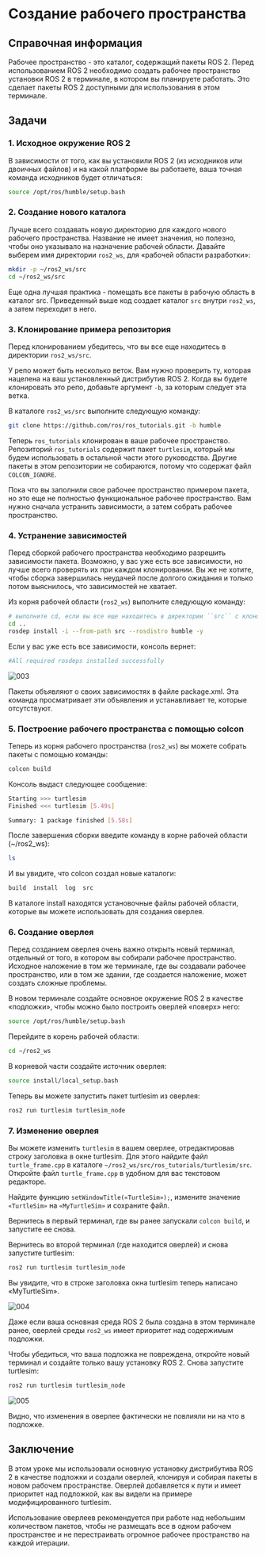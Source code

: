 # Создание рабочего пространства

## Справочная информация

Рабочее пространство - это каталог, содержащий пакеты ROS 2. Перед использованием ROS 2 необходимо создать рабочее пространство установки ROS 2 в терминале, в котором вы планируете работать. Это сделает пакеты ROS 2 доступными для использования в этом терминале.

## Задачи

### 1. Исходное окружение ROS 2

В зависимости от того, как вы установили ROS 2 (из исходников или двоичных файлов) и на какой платформе вы работаете, ваша точная команда исходников будет отличаться:

```bash
source /opt/ros/humble/setup.bash
```

### 2. Создание нового каталога

Лучше всего создавать новую директорию для каждого нового рабочего пространства. Название не имеет значения, но полезно, чтобы оно указывало на назначение рабочей области. Давайте выберем имя директории `ros2_ws`, для «рабочей области разработки»:

```bash
mkdir -p ~/ros2_ws/src
cd ~/ros2_ws/src
```

Еще одна лучшая практика - помещать все пакеты в рабочую область в каталог src. Приведенный выше код создает каталог `src` внутри `ros2_ws`, а затем переходит в него.

### 3. Клонирование примера репозитория

Перед клонированием убедитесь, что вы все еще находитесь в директории `ros2_ws/src`.

У репо может быть несколько веток. Вам нужно проверить ту, которая нацелена на ваш установленный дистрибутив ROS 2. Когда вы будете клонировать это репо, добавьте аргумент `-b`, за которым следует эта ветка.

В каталоге `ros2_ws/src` выполните следующую команду:

```bash
git clone https://github.com/ros/ros_tutorials.git -b humble
```

Теперь `ros_tutorials` клонирован в ваше рабочее пространство. Репозиторий `ros_tutorials` содержит пакет `turtlesim`, который мы будем использовать в остальной части этого руководства. Другие пакеты в этом репозитории не собираются, потому что содержат файл `COLCON_IGNORE`.

Пока что вы заполнили свое рабочее пространство примером пакета, но это еще не полностью функциональное рабочее пространство. Вам нужно сначала устранить зависимости, а затем собрать рабочее пространство.

### 4. Устранение зависимостей

Перед сборкой рабочего пространства необходимо разрешить зависимости пакета. Возможно, у вас уже есть все зависимости, но лучше всего проверять их при каждом клонировании. Вы же не хотите, чтобы сборка завершилась неудачей после долгого ожидания и только потом выяснилось, что зависимостей не хватает.

Из корня рабочей области (`ros2_ws`) выполните следующую команду:

```bash
# выполните cd, если вы все еще находитесь в директории ``src`` с клоном ``ros_tutorials``
cd ..
rosdep install -i --from-path src --rosdistro humble -y
```

Если у вас уже есть все зависимости, консоль вернет:

```bash
#All required rosdeps installed successfully
```

![003](images/003.png)

Пакеты объявляют о своих зависимостях в файле package.xml. Эта команда просматривает эти объявления и устанавливает те, которые отсутствуют.

### 5. Построение рабочего пространства с помощью colcon

Теперь из корня рабочего пространства (`ros2_ws`) вы можете собрать пакеты с помощью команды:

```bash
colcon build
```

Консоль выдаст следующее сообщение:

```bash
Starting >>> turtlesim
Finished <<< turtlesim [5.49s]

Summary: 1 package finished [5.58s]
```

После завершения сборки введите команду в корне рабочей области (~/ros2_ws):

```bash
ls
```

И вы увидите, что colcon создал новые каталоги:

```bash
build  install  log  src
```

В каталоге install находятся установочные файлы рабочей области, которые вы можете использовать для создания оверлея.

### 6. Создание оверлея

Перед созданием оверлея очень важно открыть новый терминал, отдельный от того, в котором вы собирали рабочее пространство. Исходное наложение в том же терминале, где вы создавали рабочее пространство, или в том же здании, где создается наложение, может создать сложные проблемы.

В новом терминале создайте основное окружение ROS 2 в качестве «подложки», чтобы можно было построить оверлей «поверх» него:

```bash
source /opt/ros/humble/setup.bash
```

Перейдите в корень рабочей области:

```bash
cd ~/ros2_ws
```

В корневой части создайте источник оверлея:

```bash
source install/local_setup.bash
```

Теперь вы можете запустить пакет turtlesim из оверлея:

```bash
ros2 run turtlesim turtlesim_node
```

### 7. Изменение оверлея

Вы можете изменить `turtlesim` в вашем оверлее, отредактировав строку заголовка в окне turtlesim. Для этого найдите файл `turtle_frame.cpp` в каталоге `~/ros2_ws/src/ros_tutorials/turtlesim/src`. Откройте файл `turtle_frame.cpp` в удобном для вас текстовом редакторе.

Найдите функцию `setWindowTitle(«TurtleSim»);`, измените значение `«TurtleSim»` на `«MyTurtleSim»` и сохраните файл.

Вернитесь в первый терминал, где вы ранее запускали `colcon build`, и запустите ее снова.

Вернитесь во второй терминал (где находится оверлей) и снова запустите turtlesim:

```bash
ros2 run turtlesim turtlesim_node
```

Вы увидите, что в строке заголовка окна turtlesim теперь написано «MyTurtleSim».

![004](images/004.png)

Даже если ваша основная среда ROS 2 была создана в этом терминале ранее, оверлей среды `ros2_ws` имеет приоритет над содержимым подложки.

Чтобы убедиться, что ваша подложка не повреждена, откройте новый терминал и создайте только вашу установку ROS 2. Снова запустите turtlesim:

```bash
ros2 run turtlesim turtlesim_node
```

![005](images/005.png)

Видно, что изменения в оверлее фактически не повлияли ни на что в подложке.

## Заключение

В этом уроке мы использовали основную установку дистрибутива ROS 2 в качестве подложки и создали оверлей, клонируя и собирая пакеты в новом рабочем пространстве. Оверлей добавляется к пути и имеет приоритет над подложкой, как вы видели на примере модифицированного turtlesim.

Использование оверлеев рекомендуется при работе над небольшим количеством пакетов, чтобы не размещать все в одном рабочем пространстве и не перестраивать огромное рабочее пространство на каждой итерации.
